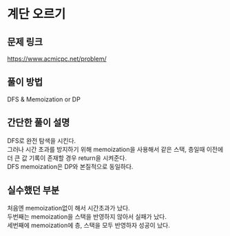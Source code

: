 # 계단 오르기

## 문제 링크
https://www.acmicpc.net/problem/

## 풀이 방법
DFS & Memoization
or
DP

## 간단한 풀이 설명
DFS로 완전 탐색을 시킨다.<br>
그러나 시간 초과를 방지하기 위해 memoization을 사용해서 같은 스택, 층일때 이전에 더 큰 값 기록이 존재할 경우 return을 시켜준다.<br>
DFS memoization은 DP와 본질적으로 동일하다.<br>

## 실수했던 부분
처음엔 memoization없이 해서 시간초과가 났다.<br>
두번째는 memoization을 스택을 반영하지 않아서 실패가 났다.<br>
세번째에 memoization에 층, 스택을 모두 반영하자 성공이 났다.<br>